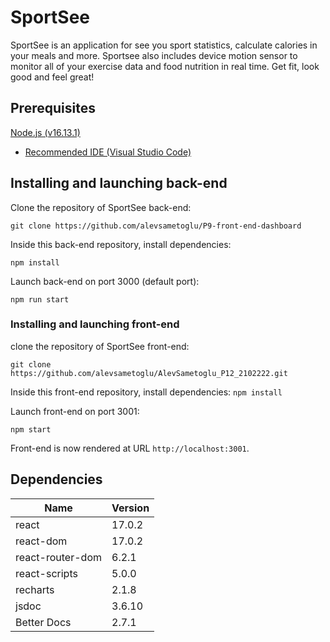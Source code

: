 # SportSee

SportSee is an application for see you sport statistics, calculate calories in your meals and more. Sportsee also includes device motion sensor to monitor all of your exercise data and food nutrition in real time. Get fit, look good and feel great!

## Prerequisites

[Node.js (v16.13.1)](https://nodejs.org/en/)

-   [Recommended IDE (Visual Studio Code)](https://code.visualstudio.com)

## Installing and launching back-end

Clone the repository of SportSee back-end:

`git clone https://github.com/alevsametoglu/P9-front-end-dashboard`

Inside this back-end repository, install dependencies:

`npm install`

Launch back-end on port 3000 (default port):

`npm run start`

### Installing and launching front-end

clone the repository of SportSee front-end:

`git clone https://github.com/alevsametoglu/AlevSametoglu_P12_2102222.git`

Inside this front-end repository, install dependencies:
`npm install`

Launch front-end on port 3001:

`npm start`

Front-end is now rendered at URL `http://localhost:3001`.

## Dependencies

| Name             | Version |
| ---------------- | ------- |
| react            | 17.0.2  |
| react-dom        | 17.0.2  |
| react-router-dom | 6.2.1   |
| react-scripts    | 5.0.0   |
| recharts         | 2.1.8   |
| jsdoc            | 3.6.10  |
| Better Docs      | 2.7.1   |
